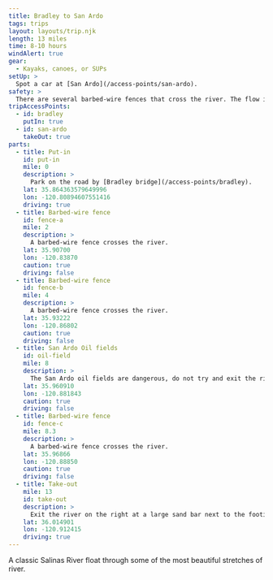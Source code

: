 ```yaml
---
title: Bradley to San Ardo
tags: trips
layout: layouts/trip.njk
length: 13 miles
time: 8-10 hours
windAlert: true
gear:
  - Kayaks, canoes, or SUPs
setUp: >
  Spot a car at [San Ardo](/access-points/san-ardo).
safety: >
  There are several barbed-wire fences that cross the river. The flow is never very high, so it is easy to spot these and make your way to the river's edge. There are several narrow sections that at higher flows have moderate strainers. Stay close to the main flow in these areas.
tripAccessPoints:
  - id: bradley
    putIn: true
  - id: san-ardo
    takeOut: true
parts:
  - title: Put-in
    id: put-in
    mile: 0
    description: >
      Park on the road by [Bradley bridge](/access-points/bradley).
    lat: 35.864363579649996
    lon: -120.80894607551416
    driving: true
  - title: Barbed-wire fence
    id: fence-a
    mile: 2
    description: >
      A barbed-wire fence crosses the river.
    lat: 35.90700
    lon: -120.83870
    caution: true
    driving: false
  - title: Barbed-wire fence
    id: fence-b
    mile: 4
    description: >
      A barbed-wire fence crosses the river.
    lat: 35.93222
    lon: -120.86802
    caution: true
    driving: false
  - title: San Ardo Oil fields
    id: oil-field
    mile: 8
    description: >
      The San Ardo oil fields are dangerous, do not try and exit the river here except in emergencies. The bridge over the river is not a good access point and is all on private land with no public easement.
    lat: 35.960910
    lon: -120.881843
    caution: true
    driving: false
  - title: Barbed-wire fence
    id: fence-c
    mile: 8.3
    description: >
      A barbed-wire fence crosses the river.
    lat: 35.96866
    lon: -120.88850
    caution: true
    driving: false
  - title: Take-out
    mile: 13
    id: take-out
    description: >
      Exit the river on the right at a large sand bar next to the footings of the old bridge before the current Sand Ardo bridge. Follow the dry wash to the right, away from the river. Turn left when you hit a fence, and follow the fence to an opening built into it.
    lat: 36.014901
    lon: -120.912415
    driving: true
---
```


A classic Salinas River float through some of the most beautiful stretches of river.
